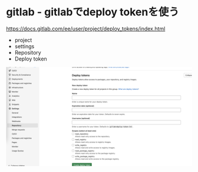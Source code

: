 # gitlab - gitlabでdeploy tokenを使う

https://docs.gitlab.com/ee/user/project/deploy_tokens/index.html


* project
* settings
* Repository
* Deploy token

![img](img/git_0003/j.png)
